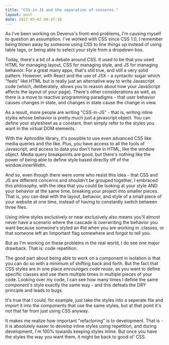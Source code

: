 ```yaml
---
title: "CSS-in-JS and the separation of concerns."
layout: post
date: 2017-05-02 00:47:38
---
```

As I've been working on Deverus's front-end problems, I'm causing myself to question an assumption. I've worked with CSS since CSS 1.0, I remember being blown away by someone using CSS to line things up instead of using table tags, or being able to select your style from a dropdown box. 

Today, there's a bit of a debate around CSS.  It used to be that you used HTML for managing layout, CSS for managing style, and JS for managing behavior.  For a great many apps, that's still true, and still a very solid pattern.  However, with React and the use of JSX - a syntactic sugar which "feels" like HTML but is really just an alternative way to write Javascript code (which, deliberately, allows you to reason about how your JavaScript affects the layout of your page).  There's other considerations as well, as there is a move to reactive programming paradigms - that user behavior causes changes in state, and changes in state cause the change in view.  

As a result, more people are writing "CSS-in-JS" - that is, writing inline styles whose behavior is pretty much just a javascript object.  You can define your stylesheet as a constant, then simply refer to the styles you want in the virtual DOM elements.  

With the Aphrodite library, it's possible to use even advanced CSS like media queries and the like.  Plus, you have access to all the tools of Javascript, and access to data you don't have in HTML, like the window object.  Media query breakpoints are good, but there's nothing like the power of being able to define style based directly off of the window.innerWidth. 

And so, even though there were some who resist this idea - that CSS and JS are different concerns and shouldn't be grouped together, I embraced this philosophy, with the idea that you could be looking at your style AND your behavior at the same time, breaking your project into smaller pieces.  That is, you can deal with the layout, behavior, and style of a small piece of your website at one time, instead of having to constantly switch between three files.  

Using inline styles exclusively or near exclusively also means you'll almost never have a scenario where the cascade is overwriting the behavior you want because someone's styled an #id when you are working in .classes, or that someone left an !important flag somewhere and forgot to tell you. 

But as I'm working on these problems in the real world, I do see one major drawback.  That is: code repetition. 

The good part about being able to work on a component in isolation is that you can do so with a minimum of shifting back and forth.  But the fact that CSS styles are in one place *encourages code reuse*, as you want to define specific classes and use them multiple times in multiple pieces of your code.  Looking over my code, I can see how many times I define the same component's style exactly the same way - and this defeats the DRY principle and leads to bugs. 

It's true that I could, for example, just take the styles into a seperate file and import it into the components that use the same styles, but at that point it's not that far from just using CSS anyway.  

It makes me realize how important "refactoring" is to development.  That is - it is absolutely easier to develop inline styles using repetition, and during development, I'm 100% towards keeping styles inline.  But once you have the styles the way you want them, it might be back to good ol' CSS.  

